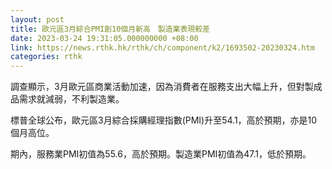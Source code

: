 ```yaml
---
layout: post
title: 歐元區3月綜合PMI創10個月新高　製造業表現較差
date: 2023-03-24 19:31:05.000000000 +08:00
link: https://news.rthk.hk/rthk/ch/component/k2/1693502-20230324.htm
categories: rthk
---
```


調查顯示，3月歐元區商業活動加速，因為消費者在服務支出大幅上升，但對製成品需求就減弱，不利製造業。

標普全球公布，歐元區3月綜合採購經理指數(PMI)升至54.1，高於預期，亦是10個月高位。

期內，服務業PMI初值為55.6，高於預期。製造業PMI初值為47.1，低於預期。

